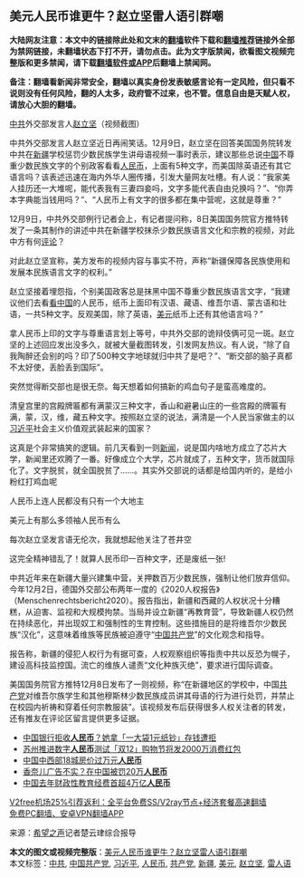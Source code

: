  <h2>美元人民币谁更牛？赵立坚雷人语引群嘲</h2> <p class="notice"><b>大陆网友注意：本文中的链接除此处和文末的<a href="https://github.com/bannedbook/fanqiang" >翻墙</a>软件下载和<a href="https://github.com/killgcd/justmysocks/blob/master/README.md">翻墙推荐</a>链接外全部为禁网链接，未翻墙状态下打不开，请勿点击。此为文字版禁闻，欲看图文视频完整版和更多禁闻，请下载<a href="https://github.com/bannedbook/fanqiang">翻墙软件或APP</a>后翻墙上禁闻网。</p><p>备注：翻墙看新闻非常安全，翻墙以真实身份发表敏感言论有一定风险，但只看不说则没有任何风险，翻的人太多，政府管不过来，也不管。信息自由是天赋人权，请放心大胆的翻墙。</b></p>  <div class="entry"> <p id="conimg"><a href="https://www.bannedbook.org/bnews/tag/%e4%b8%ad%e5%85%b1/" class="st_tag internal_tag" rel="tag" title="标签 中共 下的日志">中共</a>外交部发言人<a href="https://www.bannedbook.org/bnews/tag/%E8%B5%B5%E7%AB%8B%E5%9D%9A/" class="st_tag internal_tag" rel="tag" title="标签 赵立坚 下的日志">赵立坚</a>（视频截图）</p> <p>中共外交部发言人赵立坚近日再闹笑话。12月9日，赵立坚在回答美国国务院转发中共在<a href="https://www.bannedbook.org/bnews/tag/%e6%96%b0%e7%96%86/" class="st_tag internal_tag" rel="tag" title="标签 新疆 下的日志">新疆</a>学校惩罚少数民族学生讲母语视频一事时表示，建议那些总说<span class='wp_keywordlink_affiliate'><a href="https://www.bannedbook.org/" title="中国" target="_blank">中国</a></span>不尊重少数民族文字的个别政客看看<a href="https://www.bannedbook.org/bnews/tag/%e4%ba%ba%e6%b0%91%e5%b8%81/" class="st_tag internal_tag" rel="tag" title="标签 人民币 下的日志">人民币</a>，上面有5种文字，而美国除英语还有其它语言吗？该表述迅速在海内外华人圈传播，引发大量网友吐槽。有人说：“我家美人挂历还一大堆呢，能代表我有三妻四妾吗，文字多能代表自由兑换吗？”、“你弄本字典能当钱用吗？”、“人民币上有文字的很多都在集中营呢，这就是尊重？”</p> <p>12月9日，中共外交部例行记者会上，有记者提问称，8日美国国务院官方推特转发了一条其制作的讲述中共在新疆学校抹杀少数民族语言文化和宗教的视频，对此中方有何<span class='wp_keywordlink_affiliate'><a href="https://www.bannedbook.org/bnews/comments/" title="新闻评论" target="_blank">评论</a></span>？</p> <p>对此赵立坚宣称，美方发布的视频内容与事实不符，声称“新疆保障各民族使用和发展本民族语言文字的权利。”</p>  <p>赵立坚接着埋怨指，个别美国政客总是抹黑中国不尊重少数民族语言文字，“我建议他们去看<span class='wp_keywordlink_affiliate'><a href="https://www.secretchina.com/" title="看中国" target="_blank">看中国</a></span>的人民币，纸币上面印有汉语、藏语、维吾尔语、蒙古语和壮语，一共5种文字。反观美国，除了英语，<a href="https://www.bannedbook.org/bnews/tag/%e7%be%8e%e5%85%83/" class="st_tag internal_tag" rel="tag" title="标签 美元 下的日志">美元</a>纸币上还有其他语言吗？”</p> <p>拿人民币上印的文字与尊重语言划上等号，中共外交部的诡辩伎俩可见一斑。赵立坚的上述回应发出没多久，就被大量截图转发，引发网友热议。有人说，“除了自我陶醉还会别的吗？印了500种文字地球就归中共了是吧？”、“断交部的脑子真都不太好使，丢脸丢到国际”。</p> <p>突然觉得断交部也是很无奈。每天想着如何搞新的鸡血句子是蛮高难度的。</p> <p>清皇宫里的宫殿牌匾都有满蒙汉三种文字，香山和避暑山庄的一些宫殿的牌匾有满，蒙，汉，维，藏五种文字。按照赵立坚的说法，满清是一个人民当家做主的以<a href="https://www.bannedbook.org/bnews/tag/%e4%b9%a0%e8%bf%91%e5%b9%b3/" class="st_tag internal_tag" rel="tag" title="标签 习近平 下的日志">习近平</a>社会主义价值观武装起来的国家？</p>  <p>这真是个非常搞笑的逻辑。前几天看到一则<span class='wp_keywordlink_affiliate'><a href="https://www.bannedbook.org/" title="新闻">新闻</a></span>，说是国内啥地方成立了芯片大学，新闻里还欢腾了一番。好像成立个大学，芯片就成了，五种文字，货币就国际化了。文字脱贫，就全国脱贫了……。其实外交部说的话都是给国内听的，是给小粉红打鸡血呢</p> <p>人民币上连人民都没有只有一个大地主</p> <p>美元上有那么多领袖人民币有么</p> <p>每次赵立坚发言语无伦次，我就想起他关注了苍井空</p>  <p>这完全精神错乱了！就算人民币印一百种文字，还是废纸一张!</p> <p>中共近年来在新疆大量兴建集中营，关押数百万少数民族，强制让他们放弃信仰。今年12月2日，德国外交部公布两年一度的《2020人权报告》（Menschenrechtsbericht2020）。报告指出，新疆和西藏的人权状况十分糟糕，从迫害、监视和大规模拘禁。当局并设立新疆“再教育营”，导致新疆人权仍然在持续恶化，并出现奴工和强制性的生育控制。这些措施目的是将维吾尔少数民族“汉化”，这意味着维族等民族被迫遵守“<a href="https://www.bannedbook.org/bnews/tag/%e4%b8%ad%e5%9b%bd%e5%85%b1%e4%ba%a7%e5%85%9a/" class="st_tag internal_tag" rel="tag" title="标签 中国共产党 下的日志">中国共产党</a>”的文化观念和指导。</p> <p>报告称，新疆的侵犯人权行为有据可查，人权观察组织等指责中共以反恐为幌子，建设高科技监控国。流亡的维族人谴责“文化种族灭绝”，要求进行国际调查。</p> <p>美国国务院官方推特12月8日发布了一则视频，称“在新疆地区的学校中，中国<a href="https://www.bannedbook.org/bnews/tag/%e5%85%b1%e4%ba%a7%e5%85%9a/" class="st_tag internal_tag" rel="tag" title="标签 共产党 下的日志">共产党</a>对维吾尔族学生和其他穆斯林少数民族成员讲其母语的行为进行处罚，并禁止在校园内祈祷和穿着任何宗教服装”。该视频发布后获得很多人权关注者的转发，还有推友在评论区留言提供更多证据。</p>  <ul class='op-related-articles' title='相关阅读'> <li><a href='https://www.bannedbook.org/bnews/cnnews/20201207/1443343.html' target='_blank'>中国银行拒收<b>人民币</b>？她拿「一大袋1元纸钞」存钱遭拒</a></li> <li><a href='https://www.bannedbook.org/bnews/baitai/20201206/1443193.html' target='_blank'>苏州推进数字<b>人民币</b>测试「双12」购物节将发2000万消费红包</a></li> <li><a href='https://www.bannedbook.org/bnews/baitai/20201206/1443172.html' target='_blank'>中国中西部18城房价过万元<b>人民币</b></a></li> <li><a href='https://www.bannedbook.org/bnews/baitai/20201203/1441001.html' target='_blank'>香奈儿广告不实？在中国被罚20万<b>人民币</b></a></li> <li><a href='https://www.bannedbook.org/bnews/baitai/20201202/1440929.html' target='_blank'>中国去年财政性教育经费首超4万亿<b>人民币</b></a></li> </ul> <p class="texttj"> <a href="https://github.com/bannedbook/fanqiang/wiki/V2ray%E6%9C%BA%E5%9C%BA" target="_blank">V2free机场25%引荐返利：全平台免费SS/V2ray节点+经济套餐高速翻墙</a><br/> <a href="https://github.com/bannedbook/fanqiang/wiki/%E7%A6%81%E9%97%BB%E7%BD%91%E5%AE%89%E5%8D%93%E7%BF%BB%E5%A2%99%E6%96%B0%E9%97%BBAPP" target="_blank">免费PC翻墙、安卓VPN翻墙APP</a></p><p> 来源：<span class='wp_keywordlink_affiliate'><a href="https://www.soundofhope.org" title="希望之声" target="_blank">希望之声</a></span>记者楚云珒综合报导 </p><a name='sharetosocial'></a>       <div><b>本文的图文或视频完整版</b>：<a href='https://www.bannedbook.org/bnews/cbnews/20201212/1446099.html'>美元人民币谁更牛？赵立坚雷人语引群嘲</a></div>  </div><!--END ENTRY--> <div class="postfooter"> <div>本文标签：<a href="https://www.bannedbook.org/bnews/tag/%e4%b8%ad%e5%85%b1/" rel="tag">中共</a>, <a href="https://www.bannedbook.org/bnews/tag/%e4%b8%ad%e5%9b%bd%e5%85%b1%e4%ba%a7%e5%85%9a/" rel="tag">中国共产党</a>, <a href="https://www.bannedbook.org/bnews/tag/%e4%b9%a0%e8%bf%91%e5%b9%b3/" rel="tag">习近平</a>, <a href="https://www.bannedbook.org/bnews/tag/%e4%ba%ba%e6%b0%91%e5%b8%81/" rel="tag">人民币</a>, <a href="https://www.bannedbook.org/bnews/tag/%e5%85%b1%e4%ba%a7%e5%85%9a/" rel="tag">共产党</a>, <a href="https://www.bannedbook.org/bnews/tag/%e6%96%b0%e7%96%86/" rel="tag">新疆</a>, <a href="https://www.bannedbook.org/bnews/tag/%e7%be%8e%e5%85%83/" rel="tag">美元</a>, <a href="https://www.bannedbook.org/bnews/tag/%E8%B5%B5%E7%AB%8B%E5%9D%9A/" rel="tag">赵立坚</a>, <a href="https://www.bannedbook.org/bnews/tag/%E9%9B%B7%E4%BA%BA%E8%AF%AD/" rel="tag">雷人语</a></div>  </div><!--END POSTFOOTER--> 